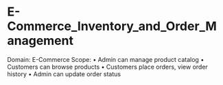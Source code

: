 # E-Commerce_Inventory_and_Order_Management
Domain: E-Commerce Scope: • Admin can manage product catalog • Customers can browse products • Customers place orders, view order history • Admin can update order status
